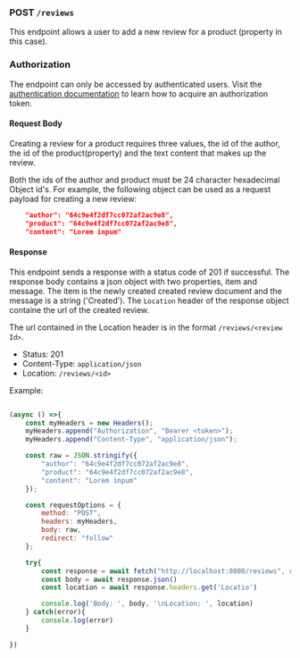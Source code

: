 ### POST `/reviews`

This endpoint allows a user to add a new review for a product (property in this case).

### Authorization

The endpoint can only be accessed by authenticated users. Visit the [authentication documentation](../authentication/auth.md) to learn how to acquire an authorization token.

#### Request Body
Creating a review for a product requires three values, the id of the author, the id of the product(property) and the text content that makes up the review.

Both the ids of the author and product must be 24 character hexadecimal Object id's. For example, the following object can be used as a request payload for creating a new review:

```json
    "author": "64c9e4f2df7cc072af2ac9e8",
    "product": "64c9e4f2df7cc072af2ac9e8",
    "content": "Lorem inpum"
```

#### Response

This endpoint sends a response with a status code of 201 if successful. The response body contains a json object with two properties, item and message. The item is the newly created created review document and the message is a string ('Created'). The `Location` header of the response object containe the url of the created review.

The url contained in the Location header is in the format `/reviews/<review Id>`.

- Status: 201
- Content-Type: `application/json`
- Location: `/reviews/<id>`

Example:

```javascript

(async () =>{
    const myHeaders = new Headers();
    myHeaders.append("Authorization", "Bearer <token>");
    myHeaders.append("Content-Type", "application/json");

    const raw = JSON.stringify({
        "author": "64c9e4f2df7cc072af2ac9e8",
        "product": "64c9e4f2df7cc072af2ac9e8",
        "content": "Lorem inpum"
    });

    const requestOptions = {
        method: "POST",
        headers: myHeaders,
        body: raw,
        redirect: "follow"
    };

    try{
        const response = await fetch("http://localhost:8000/reviews", requestOptions)
        const body = await response.json()
        const location = await response.headers.get('Locatio')

        console.log('Body: ', body, '\nLocation: ', location)
    } catch(error){
        console.log(error)   
    }

})
```